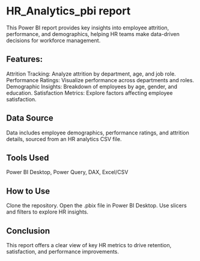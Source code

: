 # HR_Analytics_pbi report
This Power BI report provides key insights into employee attrition, performance, and demographics, helping HR teams make data-driven decisions for workforce management.

## Features:
Attrition Tracking: Analyze attrition by department, age, and job role. 
Performance Ratings: Visualize performance across departments and roles. 
Demographic Insights: Breakdown of employees by age, gender, and education. 
Satisfaction Metrics: Explore factors affecting employee satisfaction.

## Data Source
Data includes employee demographics, performance ratings, and attrition details, sourced from an HR analytics CSV file.

## Tools Used
Power BI Desktop,
Power Query,
DAX,
Excel/CSV

## How to Use
Clone the repository.
Open the .pbix file in Power BI Desktop.
Use slicers and filters to explore HR insights.

## Conclusion
This report offers a clear view of key HR metrics to drive retention, satisfaction, and performance improvements.

